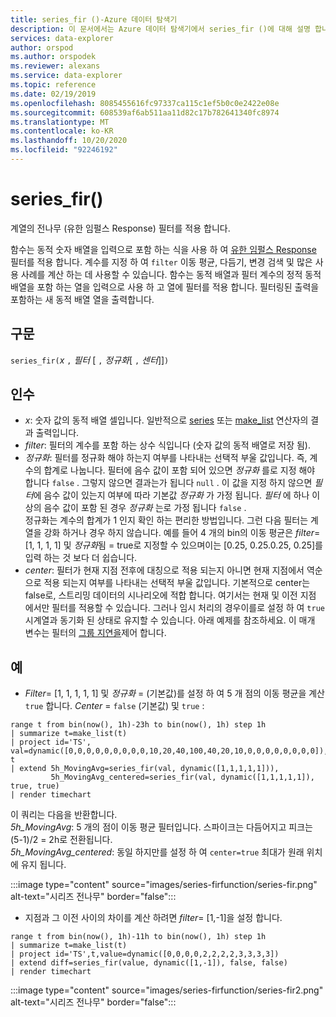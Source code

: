```yaml
---
title: series_fir ()-Azure 데이터 탐색기
description: 이 문서에서는 Azure 데이터 탐색기에서 series_fir ()에 대해 설명 합니다.
services: data-explorer
author: orspod
ms.author: orspodek
ms.reviewer: alexans
ms.service: data-explorer
ms.topic: reference
ms.date: 02/19/2019
ms.openlocfilehash: 8085455616fc97337ca115c1ef5b0c0e2422e08e
ms.sourcegitcommit: 608539af6ab511aa11d82c17b782641340fc8974
ms.translationtype: MT
ms.contentlocale: ko-KR
ms.lasthandoff: 10/20/2020
ms.locfileid: "92246192"
---
```

# <a name="series_fir"></a>series_fir()

계열의 전나무 (유한 임펄스 Response) 필터를 적용 합니다.  

함수는 동적 숫자 배열을 입력으로 포함 하는 식을 사용 하 여 [유한 임펄스 Response](https://en.wikipedia.org/wiki/Finite_impulse_response) 필터를 적용 합니다. 계수를 지정 하 여 `filter` 이동 평균, 다듬기, 변경 검색 및 많은 사용 사례를 계산 하는 데 사용할 수 있습니다. 함수는 동적 배열과 필터 계수의 정적 동적 배열을 포함 하는 열을 입력으로 사용 하 고 열에 필터를 적용 합니다. 필터링된 출력을 포함하는 새 동적 배열 열을 출력합니다.  

## <a name="syntax"></a>구문

`series_fir(`*x* `,` *필터* [ `,` *정규화*[ `,` *센터*]]`)`

## <a name="arguments"></a>인수

* *x*: 숫자 값의 동적 배열 셀입니다. 일반적으로 [series](make-seriesoperator.md) 또는 [make_list](makelist-aggfunction.md) 연산자의 결과 출력입니다.
* *filter*: 필터의 계수를 포함 하는 상수 식입니다 (숫자 값의 동적 배열로 저장 됨).
* *정규화*: 필터를 정규화 해야 하는지 여부를 나타내는 선택적 부울 값입니다. 즉, 계수의 합계로 나눕니다. 필터에 음수 값이 포함 되어 있으면 *정규화* 를로 지정 해야 합니다 `false` . 그렇지 않으면 결과는가 됩니다 `null` . 이 값을 지정 하지 않으면 *필터*에 음수 값이 있는지 여부에 따라 기본값 *정규화* 가 가정 됩니다. *필터* 에 하나 이상의 음수 값이 포함 된 경우 *정규화* 는로 가정 됩니다 `false` .  
정규화는 계수의 합계가 1 인지 확인 하는 편리한 방법입니다. 그런 다음 필터는 계열을 강화 하거나 경우 하지 않습니다. 예를 들어 4 개의 bin의 이동 평균은 *filter*= [1, 1, 1, 1] 및 *정규화*됨 = true로 지정할 수 있으며이는 [0.25, 0.25.0.25, 0.25]를 입력 하는 것 보다 더 쉽습니다.
* *center*: 필터가 현재 지점 전후에 대칭으로 적용 되는지 아니면 현재 지점에서 역순으로 적용 되는지 여부를 나타내는 선택적 부울 값입니다. 기본적으로 center는 false로, 스트리밍 데이터의 시나리오에 적합 합니다. 여기서는 현재 및 이전 지점 에서만 필터를 적용할 수 있습니다. 그러나 임시 처리의 경우이를로 설정 하 여 `true` 시계열과 동기화 된 상태로 유지할 수 있습니다. 아래 예제를 참조하세요. 이 매개 변수는 필터의 [그룹 지연을](https://en.wikipedia.org/wiki/Group_delay_and_phase_delay)제어 합니다.

## <a name="examples"></a>예

* *Filter*= [1, 1, 1, 1, 1] 및 *정규화* = (기본값)를 설정 하 여 5 개 점의 이동 평균을 계산 `true` 합니다. *Center* = `false` (기본값) 및 `true` :

<!-- csl: https://help.kusto.windows.net:443/Samples -->
```kusto
range t from bin(now(), 1h)-23h to bin(now(), 1h) step 1h
| summarize t=make_list(t)
| project id='TS', val=dynamic([0,0,0,0,0,0,0,0,0,10,20,40,100,40,20,10,0,0,0,0,0,0,0,0]), t
| extend 5h_MovingAvg=series_fir(val, dynamic([1,1,1,1,1])),
         5h_MovingAvg_centered=series_fir(val, dynamic([1,1,1,1,1]), true, true)
| render timechart
```

이 쿼리는 다음을 반환합니다.  
*5h_MovingAvg*: 5 개의 점이 이동 평균 필터입니다. 스파이크는 다듬어지고 피크는 (5-1)/2 = 2h로 전환됩니다.  
*5h_MovingAvg_centered*: 동일 하지만를 설정 하 여 `center=true` 최대가 원래 위치에 유지 됩니다.

:::image type="content" source="images/series-firfunction/series-fir.png" alt-text="시리즈 전나무" border="false":::

* 지점과 그 이전 사이의 차이를 계산 하려면 *filter*= [1,-1]을 설정 합니다.

<!-- csl: https://help.kusto.windows.net:443/Samples -->
```kusto
range t from bin(now(), 1h)-11h to bin(now(), 1h) step 1h
| summarize t=make_list(t)
| project id='TS',t,value=dynamic([0,0,0,0,2,2,2,2,3,3,3,3])
| extend diff=series_fir(value, dynamic([1,-1]), false, false)
| render timechart
```

:::image type="content" source="images/series-firfunction/series-fir2.png" alt-text="시리즈 전나무" border="false":::
